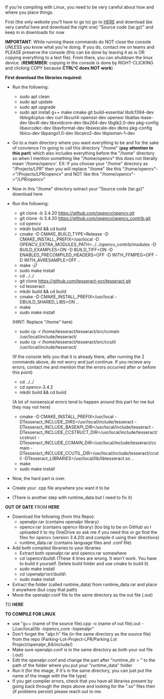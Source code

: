 If you're compiling with Linux, you need to be very careful about how and where you place things.

First (the only website you'll have to go to) go to [HERE](https://github.com/openalpr/openalpr/releases) and download (be very careful here and download the right one) "Source code (tar.gz)" and keep in in downloads for now

**IMPORTANT**: While running these commands do NOT close the console UNLESS you know what you're doing. If you do, contact me on teams and PLEASE preserve the console (this can be done by leaving it as is OR copying everything to a text file). From there, you can shutdown the linux device. (**REMEMBER**: copying in the console is done by RIGHT-CLICKING and clicking COPY because **CTRL^C does NOT work**)

__First download the libraries required:__
 - Run the following:
   * sudo apt clean
   * sudo apt update
   * sudo apt upgrade
   * sudo apt install g++ make cmake git build-essential libdc1394-dev liblog4cplus-dev curl libcurl4-openssl-dev openexr libatlas-base-dev libv4l-dev libxvidcore-dev libx264-dev libgtk2.0-dev pkg-config libavcodec-dev libavformat-dev libswscale-dev dkms pkg-config libicu-dev libpango1.0-dev libcairo2-dev libpixman-1-dev


- Go to a main directory where you want everything to be and for the sake of convience I'm going to call this directory "/home" (**pay attention to this part**) which also includes everything before the "/home" directory so when I mention something like "/home/opencv" this does not literally mean '/home/opencv'. EX: If you choose your "/home" directory as "/Projects/LPR" then you will replace "/home" like this "/home/opencv"->"/Projects/LPR/opencv" and NOT like this "/home/opencv"->"/LPR/opencv"
- Now in this "/home" directory extract your "Source code (tar.gz)" download here
- Run the following:
  * git clone -b 3.4.20 https://github.com/opencv/opencv.git
  * git clone -b 3.4.20 https://github.com/opencv/opencv_contrib.git
  * cd opencv
  * mkdir build && cd build
  * cmake -D CMAKE_BUILD_TYPE=Release -D CMAKE_INSTALL_PREFIX=/usr/local -D OPENCV_EXTRA_MODULES_PATH=../../opencv_contrib/modules -D BUILD_EXAMPLES=ON -D BUILD_TIFF=ON -D ENABLED_PRECOMPILED_HEADERS=OFF -D WITH_FFMPEG=OFF -D WITH_AVRESAMPLE=OFF  ..
  * make -j7
  * sudo make install
  * cd ../../
  * git clone https://github.com/tesseract-ocr/tesseract.git
  * cd tesseract
  * mkdir build && cd build
  * cmake -D CMAKE_INSTALL_PREFIX=/usr/local -DBUILD_SHARED_LIBS=ON ..
  * make
  * sudo make install
    
  (HINT: Replace "/home" here)
  
  * sudo cp -r /home/tesseract/tesseract/src/ccmain /usr/local/include/tesseract/
  * sudo cp -r /home/tesseract/tesseract/src/ccutil /usr/local/include/tesseract/
    
  (If the console tells you that it is already there, after running the 2 commands above, do not worry and just continue. If you recieve any errors, contact me and mention that the errors occurred after or before this point)
  
  * cd ../../
  * cd opencv-3.4.2
  * mkdir build && cd build
    
  (A lot of nonsensical errors tend to happen around this part for me but they may not here)

  * cmake -D CMAKE_INSTALL_PREFIX=/usr/local -DTesseract_INCLUDE_DIRS=/usr/local/include/tesseract -DTesseract_INCLUDE_BASEAPI_DIR=/usr/local/include/tesseract -DTesseract_INCLUDE_CCSTRUCT_DIR=/usr/local/include/tesseract/ccstruct -DTesseract_INCLUDE_CCMAIN_DIR=/usr/local/include/tesseract/ccmain -DTesseract_INCLUDE_CCUTIL_DIR=/usr/local/include/tesseract/ccutil -DTesseract_LIBRARIES=/usr/local/lib/libtesseract.so ..
  * make
  * sudo make install
- Now, the hard part is over.
- Create your .cpp file anywhere you want it to be
- (There is another step with runtime_data but I need to fix it) 


********OUT OF DATE********
FROM **HERE**
 - Download the following (from this Repo):
     - openalpr.rar (contains openalpr library) 
     - opencv.rar (contains opencv library) (too big to be on GitHub so I uploaded it to my OneDrive so ask me if you need this or go find the files for opencv (version 3.4.20) and compile it using their directions)
     - runtime_data.rar (contains language files and .conf file)
 - Add both compiled libraries to your libraries
     - Extract both openalpr.rar and opencv.rar somewhere
     - cd \opencv\build\ (These 4 lines are wrong. It won't work. You have to build it yourself. Delete build folder and use cmake to build it)
     - sudo make install
     - cd \openalpr\src\build\
     - sudo make install
 - Extract the folder (called runtime_data) from runtime_data.rar and place it anywhere (but copy that path)
 - Move the openalpr.conf file to the same directory as the out file (.out) 

TO **HERE**

__TO COMPILE FOR LINUX__
- use "g++ (name of the source file).cpp -o (name of out file).out -L/usr/local/lib -lopencv_core -lopenalpr"
- Don't forget the "alpr.h" file (in the same directory as the source file) from the repo (Parking-Lot-Project-LPR/Parking Lot Project/openalpr_64/include/)
- Make sure openalpr.conf is in the same directory as both your out file (.out)
- Edit the openalpr.conf and change the part after "runtime_dir = " to the path of the folder where you put your "runtime_data" folder
- Run it (for the image, if it's in the same directory, you can just put the name of the image with the file type)  
- If you get compiler errors, check that you have all libraries present by going back through the steps above and looking for the ".so" files then (if problems persist) please reach out to me.
